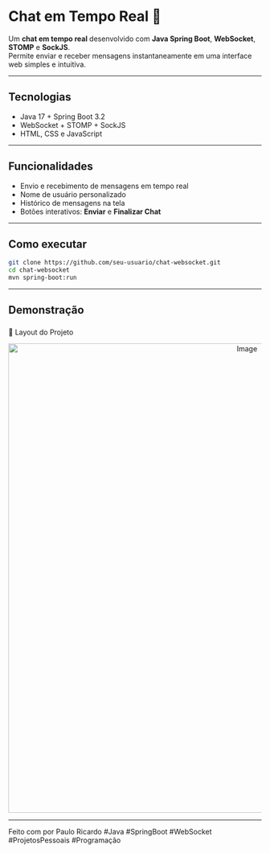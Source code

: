 # Chat em Tempo Real 🚀

Um **chat em tempo real** desenvolvido com **Java Spring Boot**, **WebSocket**, **STOMP** e **SockJS**.  
Permite enviar e receber mensagens instantaneamente em uma interface web simples e intuitiva.

---

## Tecnologias

- Java 17 + Spring Boot 3.2  
- WebSocket + STOMP + SockJS  
- HTML, CSS e JavaScript  

---

## Funcionalidades

- Envio e recebimento de mensagens em tempo real  
- Nome de usuário personalizado  
- Histórico de mensagens na tela  
- Botões interativos: **Enviar** e **Finalizar Chat**  

---

## Como executar

```bash
git clone https://github.com/seu-usuario/chat-websocket.git
cd chat-websocket
mvn spring-boot:run
````
---

## Demonstração
### 
📌 Layout do Projeto
<div align="center">
<img width="934" alt="Image" src="https://github.com/user-attachments/assets/7aa3f1c9-02b7-4bef-87b8-962245f7c4b9" />
</div>

---
Feito com por Paulo Ricardo
#Java #SpringBoot #WebSocket #ProjetosPessoais #Programação
